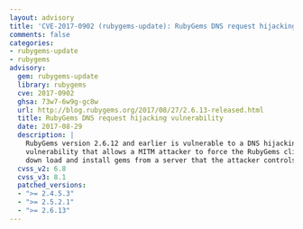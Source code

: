 ```yaml
---
layout: advisory
title: 'CVE-2017-0902 (rubygems-update): RubyGems DNS request hijacking vulnerability'
comments: false
categories:
- rubygems-update
- rubygems
advisory:
  gem: rubygems-update
  library: rubygems
  cve: 2017-0902
  ghsa: 73w7-6w9g-gc8w
  url: http://blog.rubygems.org/2017/08/27/2.6.13-released.html
  title: RubyGems DNS request hijacking vulnerability
  date: 2017-08-29
  description: |
    RubyGems version 2.6.12 and earlier is vulnerable to a DNS hijacking
    vulnerability that allows a MITM attacker to force the RubyGems client to
    down load and install gems from a server that the attacker controls.
  cvss_v2: 6.8
  cvss_v3: 8.1
  patched_versions:
  - ">= 2.4.5.3"
  - ">= 2.5.2.1"
  - ">= 2.6.13"
---
```

